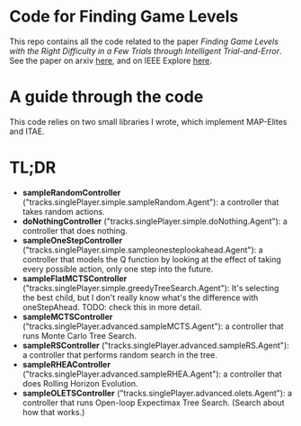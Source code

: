 # Code for Finding Game Levels

This repo contains all the code related to the paper *Finding Game Levels with the Right Difficulty in a Few Trials through Intelligent Trial-and-Error*. See the paper on arxiv [here](https://arxiv.org/abs/2005.07677), and on IEEE Explore [here](https://ieeexplore.ieee.org/abstract/document/9231548/).

# A guide through the code
This code relies on two small libraries I wrote, which implement MAP-Elites and ITAE.

# TL;DR

- **sampleRandomController** ("tracks.singlePlayer.simple.sampleRandom.Agent"): a controller that takes random actions.
- **doNothingController** ("tracks.singlePlayer.simple.doNothing.Agent"): a controller that does nothing.
- **sampleOneStepController** ("tracks.singlePlayer.simple.sampleonesteplookahead.Agent"): a controller that models the Q function by looking at the effect of taking every possible action, only one step into the future.
- **sampleFlatMCTSController** ("tracks.singlePlayer.simple.greedyTreeSearch.Agent"): It's selecting the best child, but I don't really know what's the difference with oneStepAhead. TODO: check this in more detail.
- **sampleMCTSController** ("tracks.singlePlayer.advanced.sampleMCTS.Agent"): a controller that runs Monte Carlo Tree Search.
- **sampleRSController** ("tracks.singlePlayer.advanced.sampleRS.Agent"): a controller that performs random search in the tree.
- **sampleRHEAController** ("tracks.singlePlayer.advanced.sampleRHEA.Agent"): a controller that does Rolling Horizon Evolution.
- **sampleOLETSController** ("tracks.singlePlayer.advanced.olets.Agent"): a controller that runs Open-loop Expectimax Tree Search. (Search about how that works.)
